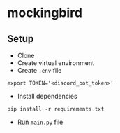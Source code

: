 # mockingbird

## Setup

- Clone
- Create virtual environment
- Create `.env` file

```
export TOKEN='<discord_bot_token>'
```

- Install dependencies

```
pip install -r requirements.txt
```

- Run `main.py` file